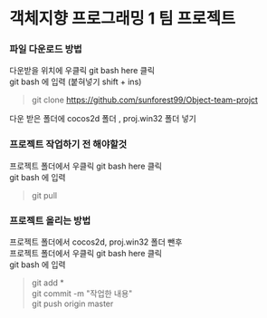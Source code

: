 # 객체지향 프로그래밍 1 팀 프로젝트

### 파일 다운로드 방법
다운받을 위치에 우클릭 git bash here 클릭<br>
git bash 에 입력 (붙혀넣기 shift + ins)
> git clone https://github.com/sunforest99/Object-team-projct

다운 받은 폴더에 cocos2d 폴더 , proj.win32 폴더 넣기

### 프로젝트 작업하기 전 해야할것
프로젝트 폴더에서 우클릭 git bash here 클릭<br>
git bash 에 입력
> git pull

### 프로젝트 올리는 방법
프로젝트 폴더에서 cocos2d, proj.win32 폴더 뺀후 <br>
프로젝트 폴더에서 우클릭 git bash here 클릭<br>
git bash 에 입력
> git add *<br>
> git commit -m "작업한 내용"<br>
> git push origin master
